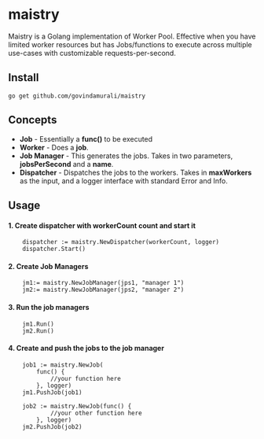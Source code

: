 # maistry
Maistry is a Golang implementation of Worker Pool. Effective when you have limited worker resources but has Jobs/functions to execute across multiple use-cases with customizable requests-per-second.  

## Install

	go get github.com/govindamurali/maistry
## Concepts

* **Job** - Essentially a **func()** to be executed 
* **Worker** - Does a **job**.
* **Job Manager** - This generates the jobs. Takes in two parameters, **jobsPerSecond** and a **name**.
* **Dispatcher** - Dispatches the jobs to the workers. Takes in **maxWorkers** as the input, and a logger interface with standard Error and Info.


## Usage

#### 1. Create dispatcher with workerCount count and start it
```
	dispatcher := maistry.NewDispatcher(workerCount, logger)
	dispatcher.Start() 
```

#### 2. Create Job Managers
```
	jm1:= maistry.NewJobManager(jps1, "manager 1")
	jm2:= maistry.NewJobManager(jps2, "manager 2")
```

#### 3. Run the job managers
```
	jm1.Run()
	jm2.Run()
```

#### 4. Create and push the jobs to the job manager
```
	job1 := maistry.NewJob(
		func() {
			//your function here 
		}, logger)
	jm1.PushJob(job1)

	job2 := maistry.NewJob(func() {
			//your other function here
		}, logger)
	jm2.PushJob(job2)

```

